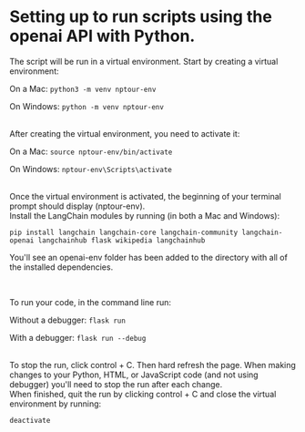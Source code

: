 # Setting up to run scripts using the openai API with Python.

The script will be run in a virtual environment. Start by creating a virtual environment:

On a Mac:
`python3 -m venv nptour-env`

On Windows:
`python -m venv nptour-env`

<br>
After creating the virtual environment, you need to activate it:

On a Mac:
`source nptour-env/bin/activate`

On Windows:
`nptour-env\Scripts\activate`

<br>
Once the virtual environment is activated, the beginning of your terminal prompt should display (nptour-env).

<br>
Install the LangChain modules by running (in both a Mac and Windows):

`pip install langchain langchain-core langchain-community langchain-openai langchainhub flask wikipedia langchainhub`

You'll see an openai-env folder has been added to the directory with all of the installed dependencies.

<br>

To run your code, in the command line run:

Without a debugger:
`flask run`

With a debugger:
`flask run --debug`

<br>
To stop the run, click control + C.
Then hard refresh the page. When making changes to your Python, HTML, or JavaScript code (and not using debugger) you'll need to stop the run after each change.

<br>
When finished, quit the run by clicking control + C and close the virtual environment by running:

`deactivate`
